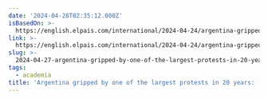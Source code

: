 ```yaml
---
date: '2024-04-28T02:35:12.000Z'
isBasedOn: >-
  https://english.elpais.com/international/2024-04-24/argentina-gripped-by-one-of-the-largest-protests-in-20-years-public-education-is-an-inalienable-right.html
link: >-
  https://english.elpais.com/international/2024-04-24/argentina-gripped-by-one-of-the-largest-protests-in-20-years-public-education-is-an-inalienable-right.html
slug: >-
  2024-04-27-argentina-gripped-by-one-of-the-largest-protests-in-20-years-public-educa
tags:
  - academia
title: 'Argentina gripped by one of the largest protests in 20 years: ‘Public educa'
---
```


